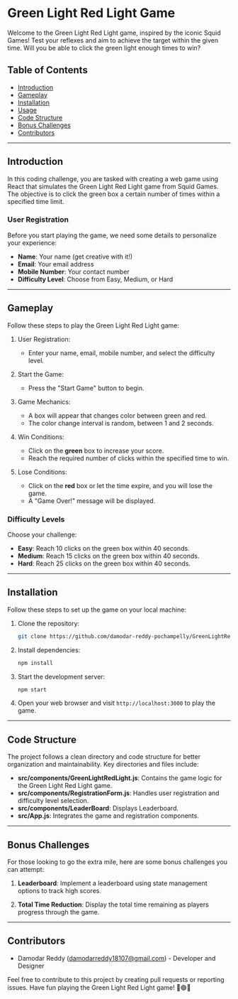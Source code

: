 # Green Light Red Light Game

Welcome to the Green Light Red Light game, inspired by the iconic Squid Games!
Test your reflexes and aim to achieve the target within the given time. Will you
be able to click the green light enough times to win?

## Table of Contents

- [Introduction](#introduction)
- [Gameplay](#gameplay)
- [Installation](#installation)
- [Usage](#usage)
- [Code Structure](#code-structure)
- [Bonus Challenges](#bonus-challenges)
- [Contributors](#contributors)

---

## Introduction

In this coding challenge, you are tasked with creating a web game using React
that simulates the Green Light Red Light game from Squid Games. The objective is
to click the green box a certain number of times within a specified time limit.

### User Registration

Before you start playing the game, we need some details to personalize your
experience:

- **Name**: Your name (get creative with it!)
- **Email**: Your email address
- **Mobile Number**: Your contact number
- **Difficulty Level**: Choose from Easy, Medium, or Hard

---

## Gameplay

Follow these steps to play the Green Light Red Light game:

1. User Registration:
   - Enter your name, email, mobile number, and select the difficulty level.
2. Start the Game:
   - Press the "Start Game" button to begin.
3. Game Mechanics:
   - A box will appear that changes color between green and red.
   - The color change interval is random, between 1 and 2 seconds.
4. Win Conditions:

   - Click on the **green** box to increase your score.
   - Reach the required number of clicks within the specified time to win.

5. Lose Conditions:
   - Click on the **red** box or let the time expire, and you will lose the
     game.
   - A "Game Over!" message will be displayed.

### Difficulty Levels

Choose your challenge:

- **Easy**: Reach 10 clicks on the green box within 40 seconds.
- **Medium**: Reach 15 clicks on the green box within 40 seconds.
- **Hard**: Reach 25 clicks on the green box within 40 seconds.

---

## Installation

Follow these steps to set up the game on your local machine:

1. Clone the repository:

   ```bash
   git clone https://github.com/damodar-reddy-pochampelly/GreenLightRedLight.git
   ```

2. Install dependencies:

   ```bash
   npm install
   ```

3. Start the development server:

   ```bash
   npm start
   ```

4. Open your web browser and visit `http://localhost:3000` to play the game.

---

## Code Structure

The project follows a clean directory and code structure for better organization
and maintainability. Key directories and files include:

- **src/components/GreenLightRedLight.js**: Contains the game logic for the
  Green Light Red Light game.
- **src/components/RegistrationForm.js**: Handles user registration and
  difficulty level selection.
- **src/components/LeaderBoard**: Displays Leaderboard.
- **src/App.js**: Integrates the game and registration components.

---

## Bonus Challenges

For those looking to go the extra mile, here are some bonus challenges you can
attempt:

1. **Leaderboard**: Implement a leaderboard using state management options to
   track high scores.

2. **Total Time Reduction**: Display the total time remaining as players
   progress through the game.

---

## Contributors

- Damodar Reddy (damodarreddy18107@gmail.com) - Developer and Designer

Feel free to contribute to this project by creating pull requests or reporting
issues. Have fun playing the Green Light Red Light game! 🚦🟢🔴
